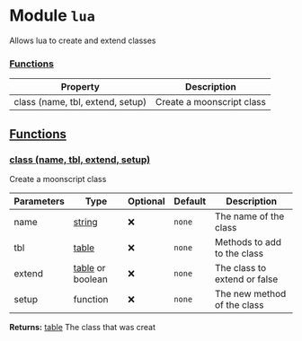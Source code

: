 
# Module `lua`
Allows lua to create and extend classes









### [Functions](#Functions)
| Property | Description |
| -------- | ----------- |
| class (name, tbl, extend, setup) | Create a moonscript class |



## [Functions](#Functions)

### [class (name, tbl, extend, setup)](#class)
Create a moonscript class



| Parameters | Type | Optional | Default | Description |
| --------------- | ---- | -------- | ------- | ----------- |
| name | <a class="type" href="https://www.lua.org/manual/5.1/manual.html#5.4">string</a> | ❌ | `none` |  The name of the class |
| tbl | <a class="type" href="https://www.lua.org/manual/5.1/manual.html#5.5">table</a> | ❌ | `none` |  Methods to add to the class |
| extend | <a class="type" href="https://www.lua.org/manual/5.1/manual.html#5.5">table</a> or <span class="type">boolean</span> | ❌ | `none` |  The class to extend or false |
| setup | <span class="type">function</span> | ❌ | `none` |  The new method of the class |





**Returns:** <a class="type" href="https://www.lua.org/manual/5.1/manual.html#5.5">table</a> The class that was creat











